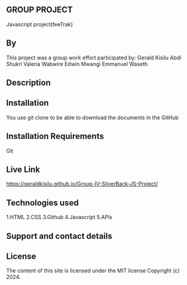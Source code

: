 ## GROUP PROJECT
Javascript project(feeTrak)
## By 
This project was a group work effort participated by:
Gerald Kisilu
Abdi Shukri
Valeria Wabwire
Edwin Mwangi
Emmanuel Waseth

## Description


## Installation
You use git clone to be able to download the documents in the GitHub


## Installation Requirements
Git

## Live Link
https://geraldkisilu.github.io/Group-IV-SilverBack-JS-Project/

## Technologies used
1.HTML
 2.CSS
 3.Github
 4.Javascript
5.APIs

## Support and contact details


## License
The content of this site is licensed under the MIT license Copyright (c) 2024.
